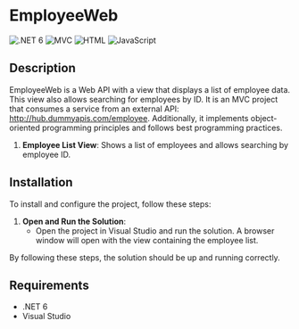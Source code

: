 # EmployeeWeb
![.NET 6](https://img.shields.io/badge/.NET-6-blue) ![MVC](https://img.shields.io/badge/MVC-5.2.7-blue) ![HTML](https://img.shields.io/badge/HTML-5.2.0-orange)
![JavaScript](https://img.shields.io/badge/JavaScript-ES6-yellowgreen)
## Description

EmployeeWeb is a Web API with a view that displays a list of employee data. This view also allows searching for employees by ID. It is an MVC project that consumes a service from an external API: http://hub.dummyapis.com/employee. Additionally, it implements object-oriented programming principles and follows best programming practices.

1. **Employee List View**: Shows a list of employees and allows searching by employee ID.

## Installation

To install and configure the project, follow these steps:

1. **Open and Run the Solution**:
   - Open the project in Visual Studio and run the solution. A browser window will open with the view containing the employee list.

By following these steps, the solution should be up and running correctly.

## Requirements

- .NET 6
- Visual Studio
